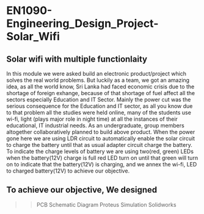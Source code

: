 # EN1090-Engineering_Design_Project-Solar_Wifi

## Solar wifi with multiple functionlaity

In this module we were asked build an electronic product/project which solves the real world problems. But luckily as a team, we got an amazing idea, as all the world know, Sri Lanka had faced economic crisis due to the shortage of foreign exhange, because of that shortage of fuel affect all the sectors especially Education and IT Sector. Mainly the power cut was the serious consequence for the Education and IT sector, as all you know due to that problem all the studies were held online, many of the students use wi-fi, light (plays major role in night time)  at all the instances of their educational, IT industrial needs. As an undergraduate, group members altogether collaboratively planned to build above product. When the power gone here we are using LDR circuit to automatically enable the solar circuit to charge the battery until that as usual adapter circuit charge the battery. To indicate the charge levels of battery we are using two(red, green) LEDs when the battery(12V) charge is full red LED turn on until that green will turn on to indicate that the battery(12V) is charging, and we annex the wi-fi, LED to charged battery(12V) to achieve our objective.

## To achieve our objective, We designed
>> PCB Schematic Diagram
>> Proteus Simulation
>> Solidworks


